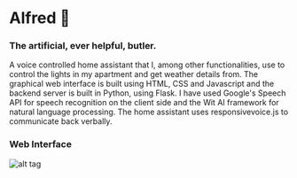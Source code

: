 # Alfred 🤖 

### The artificial, ever helpful, butler.

A voice controlled home assistant that I, among other functionalities, use to control the lights in my apartment and get weather details from. The graphical web interface is built using HTML, CSS and Javascript and the backend server is built in Python, using Flask. I have used Google's Speech API for speech recognition on the client side and the Wit AI framework for natural language processing. The home assistant uses responsivevoice.js to communicate back verbally. 



### Web Interface
![alt tag](http://eriklindernoren.se/images/alfred.jpeg)
